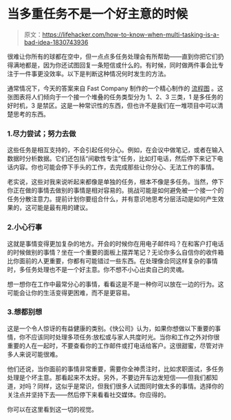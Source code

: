 # 当多重任务不是一个好主意的时候

> 原文：<https://lifehacker.com/how-to-know-when-multi-tasking-is-a-bad-idea-1830743936>

很难让你所有的球都在空中，但一点点多任务处理会有所帮助——直到你把它们扔得满地都是，因为你还试图回复一条短信或什么的。有时候，同时做两件事会比专注于一件事更没效率。以下是判断这种情况何时发生的方法。



通常情况下，今天的答案来自 Fast Company 制作的一个精心制作的 [流程图](https://www.fastcompany.com/90264034/this-chart-will-show-you-when-you-can-multitask-and-when-you-cant?partner=feedburner&utm_source=feedburner&utm_medium=feed&utm_campaign=feedburner+fastcompany&utm_content=feedburner) 。这张图表将人们倾向于一个接一个堆叠的任务类型分为 1、2、3 三类，1 是多任务的好时机，3 是禁区。这是一种常识性的东西，但也许不是我们在一堆项目中可以清楚思考的东西。

### 1.尽力尝试；努力去做

这些任务是相互支持的，不会引起任何分心。例如，在会议中做笔记，或者在输入数据时分析数据。它们还包括“间歇性专注”任务，比如打电话，然后停下来记下电话内容。你也可能会停下手头的工作，去完成那些让你分心、无法工作的事情。

老实说，这些对我来说听起来都像是单独的任务，根本不像是多任务。当然，停下你正在做的事情去做别的事情是相对容易的。挑战可能是如何避免被一个接一个的任务分散注意力。提前计划你要组合什么，并有意识地思考分层活动是如何产生效果的，这可能是最有用的建议。

### 2.小心行事

这就是事情变得更加复杂的地方。开会的时候你在用电子邮件吗？在和客户打电话的时候做别的事情？坐在一个重要的面板上摆弄笔记？无论你多么自信你的收件箱比你面前的人更重要，你都有可能错过一些东西。在处理像合同这样复杂的事情时，多任务处理也不是一个好主意。你不想不小心出卖自己的灵魂。

想一想你在工作中最常分心的事情，看看这是不是一种你可以放在一边的行为。这可能会让你的生活变得更困难，而不是更容易。

### 3.想都别想

这是一个令人惊讶的有益健康的类别。《快公司》认为，如果你想做以下重要的事情，你不应该同时处理多项任务:放松或与家人共度时光。当你和工作之外对你很重要的人在一起时，不要查看你的工作邮件或打电话给客户。这很甜蜜，尽管对许多人来说可能很难。

他们还说，当你面前的事情非常重要，需要你全神贯注时，比如求职面试，多任务处理是个坏主意。那看起来不太好。另外，不要边开车边发短信——但我们都知道，对吗？同样，这似乎是常识，但我们很多人试图同时做太多的事情。选择你的关注点并坚持下去——然后停下来看看社交媒体。你应得的。

你可以在这里看到这一切的视觉。
